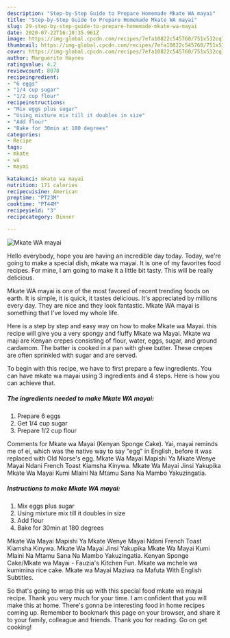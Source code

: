 ```yaml
---
description: "Step-by-Step Guide to Prepare Homemade Mkate WA mayai"
title: "Step-by-Step Guide to Prepare Homemade Mkate WA mayai"
slug: 29-step-by-step-guide-to-prepare-homemade-mkate-wa-mayai
date: 2020-07-22T16:10:35.961Z
image: https://img-global.cpcdn.com/recipes/7efa10822c545760/751x532cq70/mkate-wa-mayai-recipe-main-photo.jpg
thumbnail: https://img-global.cpcdn.com/recipes/7efa10822c545760/751x532cq70/mkate-wa-mayai-recipe-main-photo.jpg
cover: https://img-global.cpcdn.com/recipes/7efa10822c545760/751x532cq70/mkate-wa-mayai-recipe-main-photo.jpg
author: Marguerite Haynes
ratingvalue: 4.2
reviewcount: 8078
recipeingredient:
- "6 eggs"
- "1/4 cup sugar"
- "1/2 cup flour"
recipeinstructions:
- "Mix eggs plus sugar"
- "Using mixture mix till it doubles in size"
- "Add flour"
- "Bake for 30min at 180 degrees"
categories:
- Recipe
tags:
- mkate
- wa
- mayai

katakunci: mkate wa mayai 
nutrition: 171 calories
recipecuisine: American
preptime: "PT23M"
cooktime: "PT44M"
recipeyield: "3"
recipecategory: Dinner

---
```



![Mkate WA mayai](https://img-global.cpcdn.com/recipes/7efa10822c545760/751x532cq70/mkate-wa-mayai-recipe-main-photo.jpg)

Hello everybody, hope you are having an incredible day today. Today, we're going to make a special dish, mkate wa mayai. It is one of my favorites food recipes. For mine, I am going to make it a little bit tasty. This will be really delicious.

Mkate WA mayai is one of the most favored of recent trending foods on earth. It is simple, it is quick, it tastes delicious. It's appreciated by millions every day. They are nice and they look fantastic. Mkate WA mayai is something that I've loved my whole life.

Here is a step by step and easy way on how to make Mkate wa Mayai. this recipe will give you a very spongy and fluffy Mkate wa Mayai. Mkate wa maji are Kenyan crepes consisting of flour, water, eggs, sugar, and ground cardamom. The batter is cooked in a pan with ghee butter. These crepes are often sprinkled with sugar and are served.


To begin with this recipe, we have to first prepare a few ingredients. You can have mkate wa mayai using 3 ingredients and 4 steps. Here is how you can achieve that.

<!--inarticleads1-->

##### The ingredients needed to make Mkate WA mayai:

1. Prepare 6 eggs
1. Get 1/4 cup sugar
1. Prepare 1/2 cup flour


Comments for Mkate wa Mayai (Kenyan Sponge Cake). Yai, mayai reminds me of ei, which was the native way to say &#34;egg&#34; in English, before it was replaced with Old Norse&#39;s egg. Mkate Wa Mayai Mapishi Ya Mkate Wenye Mayai Ndani French Toast Kiamsha Kinywa. Mkate Wa Mayai Jinsi Yakupika Mkate Wa Mayai Kumi Mlaini Na Mtamu Sana Na Mambo Yakuzingatia. 

<!--inarticleads2-->

##### Instructions to make Mkate WA mayai:

1. Mix eggs plus sugar
1. Using mixture mix till it doubles in size
1. Add flour
1. Bake for 30min at 180 degrees


Mkate Wa Mayai Mapishi Ya Mkate Wenye Mayai Ndani French Toast Kiamsha Kinywa. Mkate Wa Mayai Jinsi Yakupika Mkate Wa Mayai Kumi Mlaini Na Mtamu Sana Na Mambo Yakuzingatia. Kenyan Sponge Cake/Mkate wa Mayai - Fauzia&#39;s Kitchen Fun. Mkate wa mchele wa kumimina rice cake. Mkate wa Mayai Maziwa na Mafuta With English Subtitles. 

So that's going to wrap this up with this special food mkate wa mayai recipe. Thank you very much for your time. I am confident that you will make this at home. There's gonna be interesting food in home recipes coming up. Remember to bookmark this page on your browser, and share it to your family, colleague and friends. Thank you for reading. Go on get cooking!
